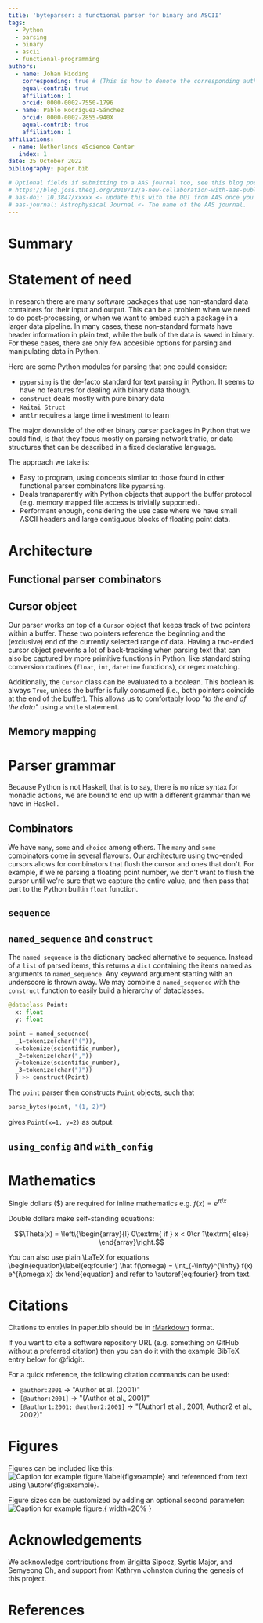 ```yaml
---
title: 'byteparser: a functional parser for binary and ASCII'
tags:
  - Python
  - parsing
  - binary
  - ascii
  - functional-programming
authors:
  - name: Johan Hidding
    corresponding: true # (This is how to denote the corresponding author)
    equal-contrib: true
    affiliation: 1
    orcid: 0000-0002-7550-1796
  - name: Pablo Rodríguez-Sánchez
    orcid: 0000-0002-2855-940X
    equal-contrib: true
    affiliation: 1
affiliations:
 - name: Netherlands eScience Center
   index: 1
date: 25 October 2022
bibliography: paper.bib

# Optional fields if submitting to a AAS journal too, see this blog post:
# https://blog.joss.theoj.org/2018/12/a-new-collaboration-with-aas-publishing
# aas-doi: 10.3847/xxxxx <- update this with the DOI from AAS once you know it.
# aas-journal: Astrophysical Journal <- The name of the AAS journal.
---
```


# Summary

# Statement of need
In research there are many software packages that use non-standard data containers for their input and output. This can be a problem when we need to do post-processing, or when we want to embed such a package in a larger data pipeline. In many cases, these non-standard formats have header information in plain text, while the bulk of the data is saved in binary. For these cases, there are only few accesible options for parsing and manipulating data in Python.

Here are some Python modules for parsing that one could consider:
- `pyparsing` is the de-facto standard for text parsing in Python. It seems to have no features for dealing with binary data though.
- `construct` deals mostly with pure binary data
- `Kaitai Struct`
- `antlr` requires a large time investment to learn

The major downside of the other binary parser packages in Python that we could find, is that they focus mostly on parsing network trafic, or data structures that can be described in a fixed declarative language.

The approach we take is:
- Easy to program, using concepts similar to those found in other functional parser combinators like `pyparsing`.
- Deals transparently with Python objects that support the buffer protocol (e.g. memory mapped file access is trivially supported).
- Performant enough, considering the use case where we have small ASCII headers and large contiguous blocks of floating point data.

# Architecture

## Functional parser combinators

## Cursor object
Our parser works on top of a `Cursor` object that keeps track of two pointers within a buffer. These two pointers reference the beginning and the (exclusive) end of the currently selected range of data. Having a two-ended cursor object prevents a lot of back-tracking when parsing text that can also be captured by more primitive functions in Python, like standard string conversion routines (`float`, `int`, `datetime` functions), or regex matching.

Additionally, the `Cursor` class can be evaluated to a boolean. This boolean is always `True`, unless the buffer is fully consumed (i.e., both pointers coincide at the end of the buffer). This allows us to comfortably loop _"to the end of the data"_ using a `while` statement.

## Memory mapping

# Parser grammar
Because Python is not Haskell, that is to say, there is no nice syntax for monadic actions, we are bound to end up with a different grammar than we have in Haskell.

## Combinators
We have `many`, `some` and `choice` among others. The `many` and `some` combinators come in several flavours. Our architecture using two-ended cursors allows for combinators that flush the cursor and ones that don't. For example, if we're parsing a floating point number, we don't want to flush the cursor until we're sure that we capture the entire value, and then pass that part to the Python builtin `float` function. 

## `sequence`

## `named_sequence` and `construct`
The `named_sequence` is the dictionary backed alternative to `sequence`. Instead of a `list` of parsed items, this returns a `dict` containing the items named as arguments to `named_sequence`. Any keyword argument starting with an underscore is thrown away. We may combine a `named_sequence` with the `construct` function to easily build a hierarchy of dataclasses.

```python
@dataclass Point:
  x: float
  y: float
```

```python
point = named_sequence(
  _1=tokenize(char("(")),
  x=tokenize(scientific_number),
  _2=tokenize(char(","))
  y=tokenize(scientific_number),
  _3=tokenize(char(")"))
  ) >> construct(Point)
```

The `point` parser then constructs `Point` objects, such that

```python
parse_bytes(point, "(1, 2)")
```

gives `Point(x=1, y=2)` as output.

## `using_config` and `with_config`

# Mathematics

Single dollars ($) are required for inline mathematics e.g. $f(x) = e^{\pi/x}$

Double dollars make self-standing equations:

$$\Theta(x) = \left\{\begin{array}{l}
0\textrm{ if } x < 0\cr
1\textrm{ else}
\end{array}\right.$$

You can also use plain \LaTeX for equations
\begin{equation}\label{eq:fourier}
\hat f(\omega) = \int_{-\infty}^{\infty} f(x) e^{i\omega x} dx
\end{equation}
and refer to \autoref{eq:fourier} from text.

# Citations

Citations to entries in paper.bib should be in
[rMarkdown](http://rmarkdown.rstudio.com/authoring_bibliographies_and_citations.html)
format.

If you want to cite a software repository URL (e.g. something on GitHub without a preferred
citation) then you can do it with the example BibTeX entry below for @fidgit.

For a quick reference, the following citation commands can be used:
- `@author:2001`  ->  "Author et al. (2001)"
- `[@author:2001]` -> "(Author et al., 2001)"
- `[@author1:2001; @author2:2001]` -> "(Author1 et al., 2001; Author2 et al., 2002)"

# Figures

Figures can be included like this:
![Caption for example figure.\label{fig:example}](figure.png)
and referenced from text using \autoref{fig:example}.

Figure sizes can be customized by adding an optional second parameter:
![Caption for example figure.](figure.png){ width=20% }

# Acknowledgements

We acknowledge contributions from Brigitta Sipocz, Syrtis Major, and Semyeong
Oh, and support from Kathryn Johnston during the genesis of this project.

# References

